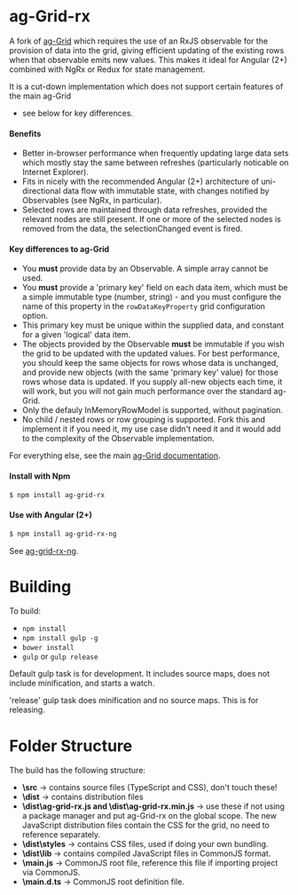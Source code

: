 
ag-Grid-rx
==============

A fork of [ag-Grid](http://www.ag-grid.com) which requires the use of an RxJS observable for
the provision of data into the grid, giving efficient updating of the existing rows when
that observable emits new values. This makes it ideal for Angular (2+) combined with NgRx or
Redux for state management.

It is a cut-down implementation which does not support certain features of the main ag-Grid 
- see below for key differences.

#### Benefits
* Better in-browser performance when frequently updating large data sets which mostly stay
  the same between refreshes (particularly noticable on Internet Explorer).
* Fits in nicely with the recommended Angular (2+) architecture of uni-directional data 
  flow with immutable state, with changes notified by Observables (see NgRx, in particular).
* Selected rows are maintained through data refreshes, provided the relevant nodes are
  still present. If one or more of the selected nodes is removed from the data, the 
  selectionChanged event is fired.

#### Key differences to ag-Grid
* You **must** provide data by an Observable. A simple array cannot be used.
* You **must** provide a 'primary key' field on each data item, which must be a simple 
  immutable type (number, string) - and you must configure the name of this property in the
  `rowDataKeyProperty` grid configuration option.
* This primary key must be unique within the supplied data, and constant for a given 
  'logical' data item.
* The objects provided by the Observable **must** be immutable if you wish the grid to 
  be updated with the updated values. For best performance, you should keep the same
  objects for rows whose data is unchanged, and provide new objects (with the same 'primary 
  key' value) for those rows whose data is updated. If you supply all-new objects each time,
  it will work, but you will not gain much performance over the standard ag-Grid.
* Only the defauly InMemoryRowModel is supported, without pagination.
* No child / nested rows or row grouping is supported. Fork this and implement it if you 
  need it, my use case didn't need it and it would add to the complexity of the Observable
  implementation.

For everything else, see the main [ag-Grid documentation](http://www.ag-grid.com/).

#### Install with Npm
```sh
$ npm install ag-grid-rx
```

#### Use with Angular (2+)
```sh
$ npm install ag-grid-rx-ng
```
See [ag-grid-rx-ng](https://github.com/mrsheepuk/ag-grid-rx-ng).

Building
==============

To build:
- `npm install`
- `npm install gulp -g`
- `bower install`
- `gulp` or `gulp release`

Default gulp task is for development. It includes source maps, does not include minification, and starts a watch.

'release' gulp task does minification and no source maps. This is for releasing.

Folder Structure
==============
The build has the following structure:
- **\src** -> contains source files (TypeScript and CSS), don't touch these!
- **\dist** -> contains distribution files
- **\dist\ag-grid-rx.js and \dist\ag-grid-rx.min.js** -> use these if not using a package manager and put 
ag-Grid-rx on the global scope. The new JavaScript distribution files contain the CSS for the grid, no need to 
reference separately.
- **\dist\styles** -> contains CSS files, used if doing your own bundling.
- **\dist\lib** -> contains compiled JavaScript files in CommonJS format.
- **\main.js** -> CommonJS root file, reference this file if importing project via CommonJS.
- **\main.d.ts** -> CommonJS root definition file.

